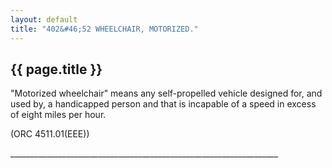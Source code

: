 ```yaml
---
layout: default 
title: "402&#46;52 WHEELCHAIR, MOTORIZED."
---
```


{{ page.title }}
----------------

"Motorized wheelchair" means any self-propelled vehicle designed for,
and used by, a handicapped person and that is incapable of a speed in
excess of eight miles per hour.

(ORC 4511.01(EEE))

\_\_\_\_\_\_\_\_\_\_\_\_\_\_\_\_\_\_\_\_\_\_\_\_\_\_\_\_\_\_\_\_\_\_\_\_\_\_\_\_\_\_\_\_\_\_\_\_\_\_\_\_\_\_\_\_\_\_\_\_\_\_\_\_\_\_\_
